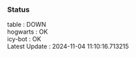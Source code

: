 ### Status


table : DOWN  
hogwarts : OK  
icy-bot : OK  
Latest Update : 2024-11-04 11:10:16.713215
